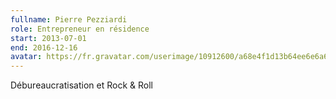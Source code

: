 ```yaml
---
fullname: Pierre Pezziardi
role: Entrepreneur en résidence
start: 2013-07-01
end: 2016-12-16
avatar: https://fr.gravatar.com/userimage/10912600/a68e4f1d13b64ee6e6a64139131371d1.jpg?size=512
---
```


Débureaucratisation et Rock & Roll
